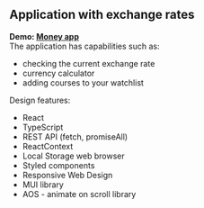 ## Application with exchange rates

**Demo: [Money app](https://dawiddev.github.io/money-exchange-app/)** <br/>
The application has capabilities such as:
- checking the current exchange rate
- currency calculator
- adding courses to your watchlist

Design features:

- React
- TypeScript
- REST API (fetch, promiseAll)
- ReactContext
- Local Storage web browser
- Styled components
- Responsive Web Design
- MUI library
- AOS - animate on scroll library